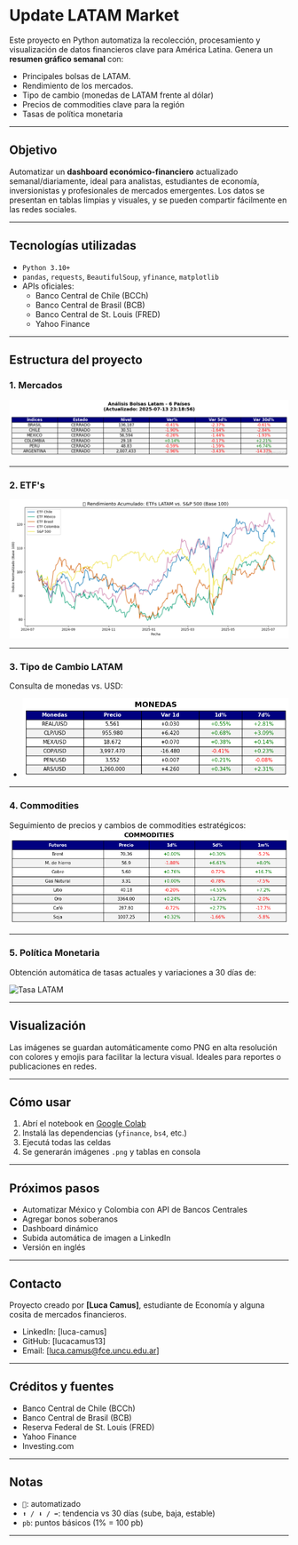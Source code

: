 # Update LATAM Market

Este proyecto en Python automatiza la recolección, procesamiento y visualización de datos financieros clave para América Latina. Genera un **resumen gráfico semanal** con:

- Principales bolsas de LATAM.
- Rendimiento de los mercados.
- Tipo de cambio (monedas de LATAM frente al dólar)
- Precios de commodities clave para la región
- Tasas de política monetaria

---

## Objetivo

Automatizar un **dashboard económico-financiero** actualizado semanal/diariamente, ideal para analistas, estudiantes de economía, inversionistas y profesionales de mercados emergentes. Los datos se presentan en tablas limpias y visuales, y se pueden compartir fácilmente en las redes sociales.

---

##  Tecnologías utilizadas

- `Python 3.10+`
- `pandas`, `requests`, `BeautifulSoup`, `yfinance`, `matplotlib`
- APIs oficiales:
  - Banco Central de Chile (BCCh)
  - Banco Central de Brasil (BCB)
  - Banco Central de St. Louis (FRED)
  - Yahoo Finance


---

## Estructura del proyecto
### 1. Mercados
![Tasa LATAM](img/bolsas.png)

---

### 2. ETF's
![Tasa LATAM](img/etf.png)

---

### 3. Tipo de Cambio LATAM

Consulta de monedas vs. USD:

- ![Tasa LATAM](img/monedas.png)


---

### 4. Commodities

Seguimiento de precios y cambios de commodities estratégicos:
![Tasa LATAM](img/commodities.png)

---

### 5. Política Monetaria

Obtención automática de tasas actuales y variaciones a 30 días de:

![Tasa LATAM](img/política_monetaria.png)



---

## Visualización

Las imágenes se guardan automáticamente como PNG en alta resolución con colores y emojis para facilitar la lectura visual. Ideales para reportes o publicaciones en redes.

---

## Cómo usar

1. Abrí el notebook en [Google Colab](https://colab.research.google.com/drive/14yDqOLZqsPcyQlTrI3wZjBpBJRuuNGfV)
2. Instalá las dependencias (`yfinance`, `bs4`, etc.)
3. Ejecutá todas las celdas
4. Se generarán imágenes `.png` y tablas en consola

---

## Próximos pasos

- Automatizar México y Colombia con API de Bancos Centrales
- Agregar bonos soberanos
- Dashboard dinámico
- Subida automática de imagen a LinkedIn
- Versión en inglés

---

## Contacto

Proyecto creado por **[Luca Camus]**, estudiante de Economía y alguna cosita de mercados financieros.

- LinkedIn: [luca-camus]
- GitHub: [lucacamus13]
- Email: [luca.camus@fce.uncu.edu.ar]

---

## Créditos y fuentes

- Banco Central de Chile (BCCh)
- Banco Central de Brasil (BCB)
- Reserva Federal de St. Louis (FRED)
- Yahoo Finance
- Investing.com

---

## Notas

- `🤖`: automatizado
- `⬆️ / ⬇️ / ➡️`: tendencia vs 30 días (sube, baja, estable)
- `pb`: puntos básicos (1% = 100 pb)

---

